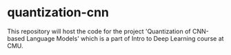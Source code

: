 # quantization-cnn
This repository will host the code for the project 'Quantization of CNN-based Language Models' which is a part of Intro to Deep Learning course at CMU.
